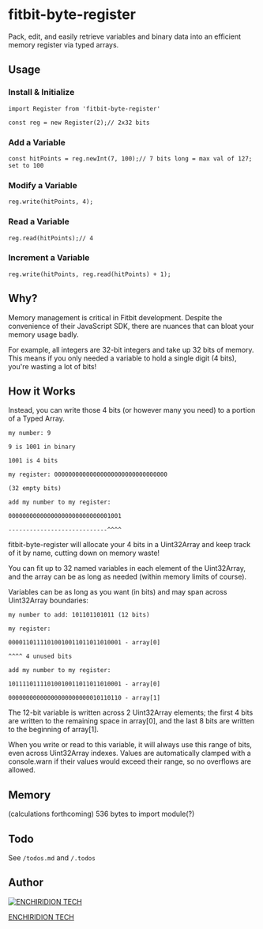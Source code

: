 # fitbit-byte-register
Pack, edit, and easily retrieve variables and binary data into an efficient memory register via typed arrays.

## Usage

### Install & Initialize
`import Register from 'fitbit-byte-register'`

`const reg = new Register(2);// 2x32 bits`

### Add a Variable
`const hitPoints = reg.newInt(7, 100);// 7 bits long = max val of 127; set to 100`

### Modify a Variable
`reg.write(hitPoints, 4);`

### Read a Variable
`reg.read(hitPoints);// 4`

### Increment a Variable
`reg.write(hitPoints, reg.read(hitPoints) + 1);`

## Why?
Memory management is critical in Fitbit development. Despite the convenience of their JavaScript SDK, there are nuances that can bloat your memory usage badly.

For example, all integers are 32-bit integers and take up 32 bits of memory. This means if you only needed a variable to hold a single digit (4 bits), you're wasting a lot of bits!

## How it Works

Instead, you can write those 4 bits (or however many you need) to a portion of a Typed Array.

```my number: 9```

```9 is 1001 in binary```

```1001 is 4 bits```

```my register: 00000000000000000000000000000000```

```(32 empty bits)```

```add my number to my register:```

```00000000000000000000000000001001```

```----------------------------^^^^```


fitbit-byte-register will allocate your 4 bits in a Uint32Array and keep track of it by name, cutting down on memory waste!

You can fit up to 32 named variables in each element of the Uint32Array, and the array can be as long as needed (within memory limits of course).

Variables can be as long as you want (in bits) and may span across Uint32Array boundaries:

```my number to add: 101101101011 (12 bits)```

```my register:```

```00001101111010010011011011010001 - array[0]```

```^^^^ 4 unused bits```

```add my number to my register:```

```10111101111010010011011011010001 - array[0]```

```00000000000000000000000010110110 - array[1]```

The 12-bit variable is written across 2 Uint32Array elements; the first 4 bits are written to the remaining space in array[0], and the last 8 bits are written to the beginning of array[1].

When you write or read to this variable, it will always use this range of bits, even across Uint32Array indexes. Values are automatically clamped with a console.warn if their values would exceed their range, so no overflows are allowed.

## Memory
(calculations forthcoming)
536 bytes to import module(?)

## Todo
See `/todos.md` and `/.todos`

## Author

[![ENCHIRIDION TECH](https://www.lexaloffle.com/media/58902/5_gds.png)](https://enkrdn.tech/github)

[ENCHIRIDION TECH](https://enkrdn.tech/github)
